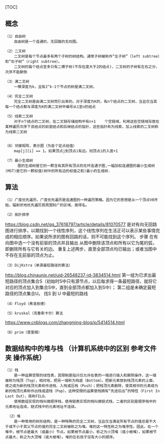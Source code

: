 [TOC]
## 概念
    （1）自由树
        自由树是一个连通的，无回路的无向图。

    （2）二叉树
        二叉树是每个节点最多有两个子树的树结构。通常子树被称作“左子树”（left subtree）和“右子树”（right subtree）。
        二叉树的每个结点至多只有二棵子树(不存在度大于2的结点)，二叉树的子树有左右之分，次序不能颠倒

    （3）满二叉树
        一棵深度为k，且有2^k-1个节点的树是满二叉树。

    （4）完全二叉树
        完全二叉树是由满二叉树而引出来的。对于深度为K的，有n个结点的二叉树，当且仅当其每一个结点都与深度为K的满二叉树中编号从1至n的结点

    （5）线索二叉树
        对于n个结点的二叉树，在二叉链存储结构中有n+1    个空链域，利用这些空链域存放在某种遍历次序下该结点的前驱结点和后继结点的指针，这些指针称为线索，加上线索的二叉树称为线索二叉树


    （6）邻接矩阵，表示图（为各个定点给值）
        map[j][i] == 1，如果顶点j到顶点i有边，则顶点i的入度+1

    （7）最小生成树
        　图的生成树是它的一颗含有其所有顶点的无环连通子图,一幅加权连通图的最小生成树(MST)是它的一颗权值(树中的所有边的权值之和)最小的生成树.


## 算法
    （1）广度优先遍历，广度优先遍历是连通图的一种遍历策略。因为它的思想是从一个顶点V0开始，辐射状地优先遍历其周围较广的区域，故得名。

    （2）拓扑排序
https://blog.csdn.net/qq_37618797/article/details/81070577
        是对有向无回路图进行排序，以期找到一个线性序列，这个线性序列在生活正可以表示某些事情完成的相应顺序。如果说所求的图有回路的话，则不可能找到这个序列。
        步骤
            在有向图中选一个没有前驱的顶点并且输出
            从图中删除该顶点和所有以它为尾的弧，即删除所有与它有关的边。
            重复上述两步，直至全部顶点均已输出；或者当图中不存在无前驱的顶点为止。

    （3）DijKstra（单源最短路径的算法）
http://blog.chinaunix.net/uid-26548237-id-3834514.html
        第一组为已求出最短路径的顶点集合S（初始时S中只有源节点，以后每求得一条最短路径，就将它对应的顶点加入到集合S中，直到全部顶点都加入到S中）；
        第二组是未确定最短路径的顶点集合U。
        找S 到 U 中最短的路线

    （4）Floyd（弗洛依德）

    （5）kruskal（克鲁斯卡尔）算法
https://www.cnblogs.com/zhangming-blog/p/5414514.html

    （6）prim（普里姆）


## 数据结构中的堆与栈 （计算机系统中的区别 参考文件夹 操作系统）
    （1）栈
        是一种运算受限的线性表，其限制是指只仅允许在表的一端进行插入和删除操作，这一端被称为栈顶（Top），相对地，把另一端称为栈底（Bottom）。把新元素放到栈顶元素的上面，使之成为新的栈顶元素称作进栈、入栈或压栈（Push）；把栈顶元素删除，使其相邻的元素成为新的栈顶元素称作出栈或退栈（Pop）。这种受限的运算使栈拥有“先进后出”的特性（First In Last Out），简称FILO。
        使用数组实现的栈叫做顺序栈，使用链表实现的栈叫做链式栈，二者的区别是顺序栈中的元素地址连续，链式栈中的元素地址不连续。

     （2）堆
        是一种常用的树形结构，是一种特殊的完全二叉树，当且仅当满足所有节点的值总是不大于或不小于其父节点的值的完全二叉树被称之为堆。堆的这一特性称之为堆序性。因此，在一个堆中，根节点是最大（或最小）节点。如果根节点最小，称之为小顶堆（或小根堆），如果根节点最大，称之为大顶堆（或大根堆）。堆的左右孩子没有大小的顺序。
